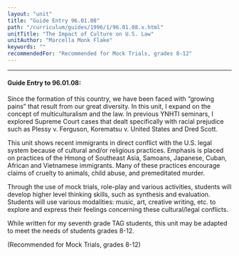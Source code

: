 ```yaml
---
layout: "unit"
title: "Guide Entry 96.01.08"
path: "/curriculum/guides/1996/1/96.01.08.x.html"
unitTitle: "The Impact of Culture on U.S. Law"
unitAuthor: "Marcella Monk Flake"
keywords: ""
recommendedFor: "Recommended for Mock Trials, grades 8-12"
---
```

<body>
<hr/>
<h4>
Guide Entry to 96.01.08:
</h4>
Since the formation of this country, we have been faced with “growing pains” that result from our great diversity. In this unit, I expand on the concept of multiculturalism and the law. In previous YNHTI seminars, I explored Supreme Court cases that dealt specifically with racial prejudice such as Plessy v. Ferguson, Korematsu v. United States and Dred Scott.
<p>
This unit shows recent immigrants in direct conflict with the U.S. legal system because of cultural and/or religious practices. Emphasis is placed on practices of the Hmong of Southeast Asia, Samoans, Japanese, Cuban, African and Vietnamese immigrants. Many of these practices encourage claims of cruelty to animals, child abuse, and premeditated murder.
</p>
<p>
Through the use of mock trials, role-play and various activities, students will develop higher level thinking skills, such as synthesis and evaluation. Students will use various modalities: music, art, creative writing, etc. to explore and express their feelings concerning these cultural/legal conflicts.
</p>
<p>
While written for my seventh grade TAG students, this unit may be adapted to meet the needs of students grades 8-12.
</p>
<p>
(Recommended for Mock Trials, grades 8-12)
</p>
</body>
